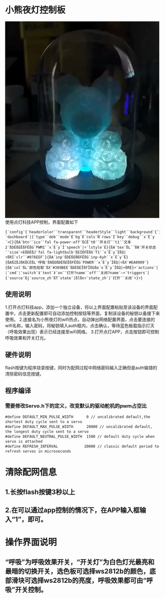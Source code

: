 # 小熊夜灯控制板
![](/readme/2025-01-19%20145228.png)
使用点灯科技APP控制，界面配置如下
```
{¨config¨{¨headerColor¨¨transparent¨¨headerStyle¨¨light¨¨background¨{¨img¨¨assets/img/headerbg.jpg¨¨isFull¨«}}¨dashboard¨|{¨type¨¨deb¨¨mode¨É¨bg¨É¨cols¨Ñ¨rows¨Ì¨key¨¨debug¨´x´É´y´¤C}{ßA¨btn¨¨ico¨¨fal fa-power-off¨ßCÊ¨t0¨¨开关灯¨¨t1¨¨文本2¨ßDÉßEËßFËßG¨PWM1¨´x´É´y´Î¨speech¨|÷¨lstyle¨É}{ßA¨tex¨ßL´´ßN¨开关状态¨¨size¨¤EßDÉßJ¨fal fa-lightbulb¨ßEÍßFËßG¨T1¨´x´Ë´y´ÌßQ|÷ßRÌ¨clr¨¨#076EEF¨}{ßA¨inp¨ßDÉßEÑßFËßG¨inp-6yh¨´x´É´y´É}{ßAßIßJßKßCÉßL¨呼吸¨ßNßOßDÉßEËßFËßG¨POWER¨´x´É´y´ÌßQ|÷ßX¨#EA0909¨}{ßA¨col¨ßL¨颜色拾取¨ßX¨#389BEE¨ßDÉßEÏßFÏßGße´x´Ë´y´ÎßQ|÷ßRÉ}÷¨actions¨|¦¨cmd¨¦¨switch¨‡¨text¨‡¨on¨¨打开?name¨¨off¨¨关闭?name¨—÷¨triggers¨|{¨source¨ßj¨source_zh¨ßT¨state¨|ßlßn÷¨state_zh¨|¨打开¨¨关闭¨÷}÷}
```
## 使用说明
1.打开点灯科技app，添加一个独立设备，将以上界面配置粘贴至该设备的界面配置中，点击更新配置即可自动添加控制按钮等界面，复制该设备的秘钥以备接下来使用。
2.连接名为小熊夜灯的wifi热点，自动弹出网络配置界面，点击要连接的wifi名称，输入密码，将秘钥填入auth框内，点击确认，等待蓝色板载指示灯灭（呼吸效果出现）表示已经连接至wifi网络。
3.打开点灯APP，点击按钮即可控制呼吸效果和开关灯光。
## 硬件说明
flash按键为程序烧录按键，同时为配网过程中网络密码输入正确但是auth输错的清除密码信息按键。
## 程序编译
### 需要修改Servo.h下的定义，改变默认的驱动舵机的pwm占空比
```
#define DEFAULT_MIN_PULSE_WIDTH      0 // uncalibrated default,the shortest duty cycle sent to a servo
#define DEFAULT_MAX_PULSE_WIDTH      20000 // uncalibrated default, the longest duty cycle sent to a servo 
#define DEFAULT_NEUTRAL_PULSE_WIDTH  1500 // default duty cycle when servo is attached
#define REFRESH_INTERVAL            20000 // classic default period to refresh servos in microseconds 

```
# 清除配网信息
## 1.长按flash按键3秒以上
## 2.在可以通过app控制的情况下，在APP输入框输入“1”，即可。
# 操作界面说明 
## “呼吸”为呼吸效果开关，“开关灯”为白色灯光最亮和最暗的切换开关，选色板可选择ws2812b的颜色，底部滑块可选择ws2812b的亮度，呼吸效果都可由“呼吸”开关控制。